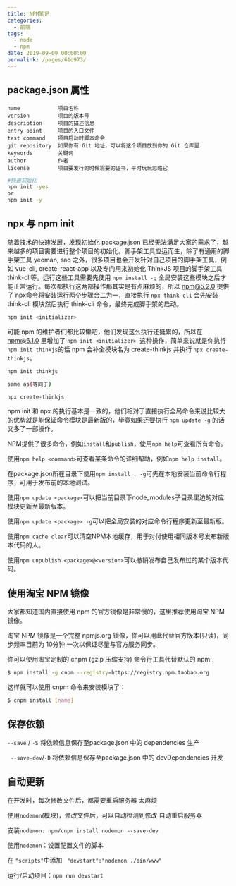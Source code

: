 ```yaml
---
title: NPM笔记
categories: 
  - 前端
tags: 
  - node
  - npm
date: 2019-09-09 00:00:00
permalink: /pages/61d973/
---
```


## package.json 属性

```
name            项目名称
version         项目的版本号
description     项目的描述信息
entry point     项目的入口文件
test command    项目启动时脚本命令
git repository  如果你有 Git 地址，可以将这个项目放到你的 Git 仓库里
keywords        关键词
author          作者
license         项目要发行的时候需要的证书，平时玩玩忽略它
```

```bash
#快速初始化
npm init -yes
or
npm init -y
```

## npx 与 npm init

随着技术的快速发展，发现初始化 package.json 已经无法满足大家的需求了，越来越多的项目需要进行整个项目的初始化。脚手架工具应运而生，除了有通用的脚手架工具 yeoman, sao 之外，很多项目也会开发针对自己项目的脚手架工具，例如 vue-cli, create-react-app 以及专门用来初始化 ThinkJS 项目的脚手架工具 think-cli等。运行这些工具需要先使用 `npm install -g` 全局安装这些模块之后才能正常运行。每次都执行这两部操作那其实是有点麻烦的，所以 npm@5.2.0 提供了 npx命令将安装运行两个步骤合二为一，直接执行 `npx think-cli` 会先安装 think-cli 模块然后执行 think-cli 命令，最终完成脚手架的启动。

```bash
npm init <initializer>
```


可能 npm 的维护者们都比较懒吧，他们发现这么执行还挺累的，所以在 npm@6.1.0 里增加了 `npm init <initializer> `这种操作，简单来说就是你执行` npm init thinkjs `的话 npm 会补全模块名为 create-thinkjs 并执行 `npx create-thinkjs`。

```bash
npm init thinkjs

same as(等同于)

npx create-thinkjs
```

npm init 和 npx 的执行基本是一致的，他们相对于直接执行全局命令来说比较大的优势就是能保证命令模块是最新版的，毕竟如果还要执行 `npm update -g` 的话又多了一部操作。


NPM提供了很多命令，例如`install`和`publish`，使用`npm help`可查看所有命令。

使用`npm help <command>`可查看某条命令的详细帮助，例如`npm help install`。

在package.json所在目录下使用`npm install . -g`可先在本地安装当前命令行程序，可用于发布前的本地测试。

使用`npm update <package>`可以把当前目录下node_modules子目录里边的对应模块更新至最新版本。

使用`npm update <package> -g`可以把全局安装的对应命令行程序更新至最新版。

使用`npm cache clear`可以清空NPM本地缓存，用于对付使用相同版本号发布新版本代码的人。

使用`npm unpublish <package>@<version>`可以撤销发布自己发布过的某个版本代码。



## 使用淘宝 NPM 镜像

大家都知道国内直接使用 npm 的官方镜像是非常慢的，这里推荐使用淘宝 NPM 镜像。

淘宝 NPM 镜像是一个完整 npmjs.org 镜像，你可以用此代替官方版本(只读)，同步频率目前为 10分钟 一次以保证尽量与官方服务同步。

你可以使用淘宝定制的 cnpm (gzip 压缩支持) 命令行工具代替默认的 npm:

```bash
$ npm install -g cnpm --registry=https://registry.npm.taobao.org
```


这样就可以使用 cnpm 命令来安装模块了：

```bash
$ cnpm install [name]
```

## 保存依赖

`--save` / `-S`  将依赖信息保存至package.json 中的 dependencies  生产

` --save-dev`/`-D`  将依赖信息保存至package.json 中的 devDependencies  开发

## 自动更新

在开发时，每次修改文件后，都需要重启服务器  太麻烦

使用`nodemon`(模块)，修改文件后，可以自动检测到修改 自动重启服务器

安装`nodemon: npm/cnpm install nodemon --save-dev` 

使用`nodemon`：设置配置文件的脚本

在 `"scripts"`中添加 ` "devstart":"nodemon ./bin/www"`

运行/启动项目：`npm run devstart`
